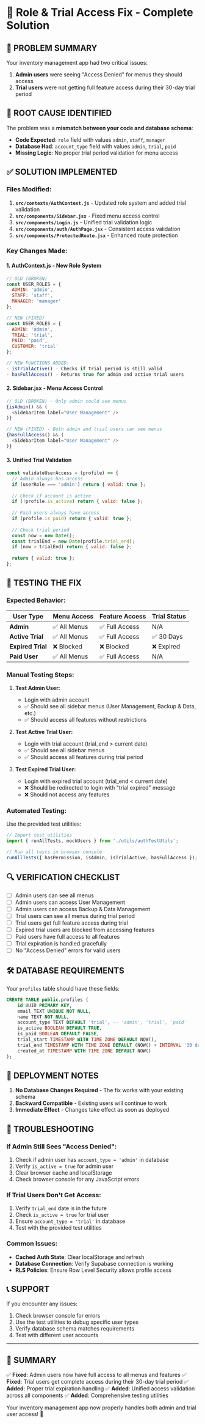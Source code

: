 # 🔧 Role & Trial Access Fix - Complete Solution

## 🚨 **PROBLEM SUMMARY**

Your inventory management app had two critical issues:
1. **Admin users** were seeing "Access Denied" for menus they should access
2. **Trial users** were not getting full feature access during their 30-day trial period

## 🎯 **ROOT CAUSE IDENTIFIED**

The problem was a **mismatch between your code and database schema**:

- **Code Expected**: `role` field with values `admin`, `staff`, `manager`
- **Database Had**: `account_type` field with values `admin`, `trial`, `paid`
- **Missing Logic**: No proper trial period validation for menu access

## ✅ **SOLUTION IMPLEMENTED**

### **Files Modified:**

1. **`src/contexts/AuthContext.js`** - Updated role system and added trial validation
2. **`src/components/Sidebar.jsx`** - Fixed menu access control
3. **`src/components/Login.js`** - Unified trial validation logic
4. **`src/components/auth/AuthPage.jsx`** - Consistent access validation
5. **`src/components/ProtectedRoute.jsx`** - Enhanced route protection

### **Key Changes Made:**

#### **1. AuthContext.js - New Role System**
```javascript
// OLD (BROKEN)
const USER_ROLES = {
  ADMIN: 'admin',
  STAFF: 'staff',
  MANAGER: 'manager'
};

// NEW (FIXED)
const USER_ROLES = {
  ADMIN: 'admin',
  TRIAL: 'trial',
  PAID: 'paid',
  CUSTOMER: 'trial'
};

// NEW FUNCTIONS ADDED:
- isTrialActive() - Checks if trial period is still valid
- hasFullAccess() - Returns true for admin and active trial users
```

#### **2. Sidebar.jsx - Menu Access Control**
```javascript
// OLD (BROKEN) - Only admin could see menus
{isAdmin() && (
  <SidebarItem label="User Management" />
)}

// NEW (FIXED) - Both admin and trial users can see menus
{hasFullAccess() && (
  <SidebarItem label="User Management" />
)}
```

#### **3. Unified Trial Validation**
```javascript
const validateUserAccess = (profile) => {
  // Admin always has access
  if (userRole === 'admin') return { valid: true };
  
  // Check if account is active
  if (!profile.is_active) return { valid: false };
  
  // Paid users always have access
  if (profile.is_paid) return { valid: true };
  
  // Check trial period
  const now = new Date();
  const trialEnd = new Date(profile.trial_end);
  if (now > trialEnd) return { valid: false };
  
  return { valid: true };
};
```

## 🧪 **TESTING THE FIX**

### **Expected Behavior:**

| User Type | Menu Access | Feature Access | Trial Status |
|-----------|-------------|----------------|--------------|
| **Admin** | ✅ All Menus | ✅ Full Access | N/A |
| **Active Trial** | ✅ All Menus | ✅ Full Access | ✅ 30 Days |
| **Expired Trial** | ❌ Blocked | ❌ Blocked | ❌ Expired |
| **Paid User** | ✅ All Menus | ✅ Full Access | N/A |

### **Manual Testing Steps:**

1. **Test Admin User:**
   - Login with admin account
   - ✅ Should see all sidebar menus (User Management, Backup & Data, etc.)
   - ✅ Should access all features without restrictions

2. **Test Active Trial User:**
   - Login with trial account (trial_end > current date)
   - ✅ Should see all sidebar menus
   - ✅ Should access all features during trial period

3. **Test Expired Trial User:**
   - Login with expired trial account (trial_end < current date)
   - ❌ Should be redirected to login with "trial expired" message
   - ❌ Should not access any features

### **Automated Testing:**

Use the provided test utilities:

```javascript
// Import test utilities
import { runAllTests, mockUsers } from './utils/authTestUtils';

// Run all tests in browser console
runAllTests({ hasPermission, isAdmin, isTrialActive, hasFullAccess });
```

## 🔍 **VERIFICATION CHECKLIST**

- [ ] Admin users can see all menus
- [ ] Admin users can access User Management
- [ ] Admin users can access Backup & Data Management
- [ ] Trial users can see all menus during trial period
- [ ] Trial users get full feature access during trial
- [ ] Expired trial users are blocked from accessing features
- [ ] Paid users have full access to all features
- [ ] Trial expiration is handled gracefully
- [ ] No "Access Denied" errors for valid users

## 🛠️ **DATABASE REQUIREMENTS**

Your `profiles` table should have these fields:
```sql
CREATE TABLE public.profiles (
    id UUID PRIMARY KEY,
    email TEXT UNIQUE NOT NULL,
    name TEXT NOT NULL,
    account_type TEXT DEFAULT 'trial', -- 'admin', 'trial', 'paid'
    is_active BOOLEAN DEFAULT TRUE,
    is_paid BOOLEAN DEFAULT FALSE,
    trial_start TIMESTAMP WITH TIME ZONE DEFAULT NOW(),
    trial_end TIMESTAMP WITH TIME ZONE DEFAULT (NOW() + INTERVAL '30 days'),
    created_at TIMESTAMP WITH TIME ZONE DEFAULT NOW()
);
```

## 🚀 **DEPLOYMENT NOTES**

1. **No Database Changes Required** - The fix works with your existing schema
2. **Backward Compatible** - Existing users will continue to work
3. **Immediate Effect** - Changes take effect as soon as deployed

## 🔧 **TROUBLESHOOTING**

### **If Admin Still Sees "Access Denied":**
1. Check if admin user has `account_type = 'admin'` in database
2. Verify `is_active = true` for admin user
3. Clear browser cache and localStorage
4. Check browser console for any JavaScript errors

### **If Trial Users Don't Get Access:**
1. Verify `trial_end` date is in the future
2. Check `is_active = true` for trial user
3. Ensure `account_type = 'trial'` in database
4. Test with the provided test utilities

### **Common Issues:**
- **Cached Auth State**: Clear localStorage and refresh
- **Database Connection**: Verify Supabase connection is working
- **RLS Policies**: Ensure Row Level Security allows profile access

## 📞 **SUPPORT**

If you encounter any issues:
1. Check browser console for errors
2. Use the test utilities to debug specific user types
3. Verify database schema matches requirements
4. Test with different user accounts

---

## 🎉 **SUMMARY**

✅ **Fixed**: Admin users now have full access to all menus and features
✅ **Fixed**: Trial users get complete access during their 30-day trial period
✅ **Added**: Proper trial expiration handling
✅ **Added**: Unified access validation across all components
✅ **Added**: Comprehensive testing utilities

Your inventory management app now properly handles both admin and trial user access! 🚀